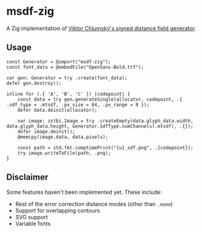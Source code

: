 # msdf-zig
A Zig implementation of [Viktor Chlumský's signed distance field generator](https://github.com/Chlumsky/msdfgen).

## Usage
```zig
const Generator = @import("msdf-zig");
const font_data = @embedFile("OpenSans-Bold.ttf");

var gen: Generator = try .create(font_data);
defer gen.destroy();

inline for (.{ 'A', 'B', 'C' }) |codepoint| {
    const data = try gen.generateSingle(allocator, codepoint, .{ .sdf_type = .mtsdf, .px_size = 64, .px_range = 8 });
    defer data.deinit(allocator);
    
    var image: zstbi.Image = try .createEmpty(data.glyph_data.width, data.glyph_data.height, Generator.SdfType.numChannels(.mtsdf), .{});
    defer image.deinit();
    @memcpy(image.data, data.pixels);

    const path = std.fmt.comptimePrint("{u}_sdf.png", .{codepoint});
    try image.writeToFile(path, .png);
}
```

## Disclaimer
Some features haven't been implemented yet. These include:
- Rest of the error correction distance modes (other than `.none`)
- Support for overlapping contours
- SVG support
- Variable fonts
